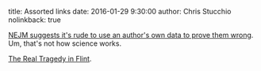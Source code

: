 title: Assorted links
date: 2016-01-29 9:30:00
author: Chris Stucchio
nolinkback: true

[NEJM suggests it's rude to use an author's own data to prove them wrong](http://www.nejm.org/doi/full/10.1056/NEJMe1516564). Um, that's not how science works.

[The Real Tragedy in Flint](http://gregbranchwords.com/2016/01/17/the-real-tragedy-in-flint/).
